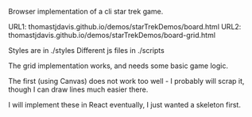 Browser implementation of a cli star trek game.

URL1: thomastjdavis.github.io/demos/starTrekDemos/board.html
URL2: thomastjdavis.github.io/demos/starTrekDemos/board-grid.html

Styles are in ./styles
Different js files in ./scripts

The grid implementation works, and needs some basic game logic. 

The first (using Canvas) does not work too well - I probably will scrap it, though I can draw lines much easier there.

I will implement these in React eventually, I just wanted a skeleton first.
